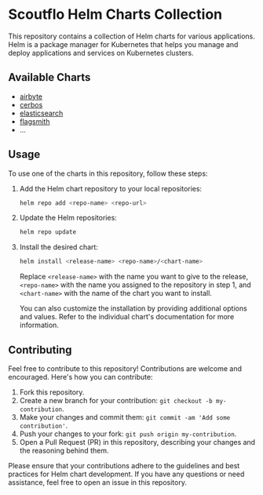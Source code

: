 # Scoutflo Helm Charts Collection

This repository contains a collection of Helm charts for various applications. Helm is a package manager for Kubernetes that helps you manage and deploy applications and services on Kubernetes clusters.

## Available Charts

- [airbyte](link-to-chart-1)
- [cerbos](link-to-chart-2)
- [elasticsearch](link-to-chart-3)
- [flagsmith](link-to-chart-3)
- ...

## Usage

To use one of the charts in this repository, follow these steps:

1. Add the Helm chart repository to your local repositories:

   ```bash
   helm repo add <repo-name> <repo-url>
   ```

2. Update the Helm repositories:

   ```bash
   helm repo update
   ```

3. Install the desired chart:

   ```bash
   helm install <release-name> <repo-name>/<chart-name>
   ```

   Replace `<release-name>` with the name you want to give to the release, `<repo-name>` with the name you assigned to the repository in step 1, and `<chart-name>` with the name of the chart you want to install.

   You can also customize the installation by providing additional options and values. Refer to the individual chart's documentation for more information.

## Contributing

Feel free to contribute to this repository! Contributions are welcome and encouraged. Here's how you can contribute:

1. Fork this repository.
2. Create a new branch for your contribution: `git checkout -b my-contribution`.
3. Make your changes and commit them: `git commit -am 'Add some contribution'`.
4. Push your changes to your fork: `git push origin my-contribution`.
5. Open a Pull Request (PR) in this repository, describing your changes and the reasoning behind them.

Please ensure that your contributions adhere to the guidelines and best practices for Helm chart development. If you have any questions or need assistance, feel free to open an issue in this repository.

